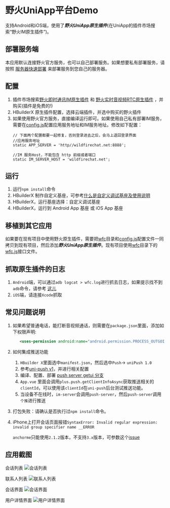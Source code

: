 # 野火UniApp平台Demo
支持Android和iOS端，使用了***野火UniApp原生插件***(在UniApp的插件市场搜索“野火IM原生插件”)。

## 部署服务端
本应用默认连接野火官方服务，也可以自己部署服务。如果想要私有部署服务，请按照 [服务器快速部署](https://docs.wildfirechat.cn/quick_start/server.html) 来部署服务到您自己的服务器。

## 配置
1. 插件市场搜索[野火即时通讯IM原生插件](https://ext.dcloud.net.cn/plugin?id=7895) 和 [野火实时音视频RTC原生插件](https://ext.dcloud.net.cn/plugin?id=9364) ，并购买(插件是免费的!)
2. HBuilderX 原生插件配置，选择云端插件，并选中购买的野火插件
3. 如果使用野火官方服务，直接编译运行即可。如果使用自己私有部署IM服务，需要在[config.js](./config.js)配置应用服务地址和IM服务地址。修改如下配置：
    ```
    // 下面两个配置都要一起修复，否则登录进去之后，会马上退回登录界面
    //应用服务地址
    static APP_SERVER = 'http//wildfirechat.net:8888';

    //IM 服务Host，不能包含 http 前缀或者端口
    static IM_SERVER_HOST = 'wildfirechat.net';
    ```

## 运行
1. 运行```npm install```命令
2. HBuilderX 制作自定义基座，可参考[什么是自定义调试基座及使用说明](https://ask.dcloud.net.cn/article/35115)
3. HBuilderX，运行基座选择：自定义调试基座
4. HBuilderX，运行到 Android App 基座 或 iOS App 基座

## 移植到其它应用
如果要在现有项目中使用野火原生插件，需要把[wfc](./wfc)目录和[config.js](./config.js)配置文件一同拷贝到现有项目，然后添加***野火UniApp原生插件***。现有项目使用[wfc](./wfc)目录下的[wfc.js](./wfc/client/wfc.js)接口文件。

## 抓取原生插件的日志
1. ```Android```端，可以通过```adb logcat > wfc.log```进行抓去日志，如果提示找不到```adb```命令，请参考 [这儿](https://uniapp.dcloud.net.cn/tutorial/run/run-app-faq.html)
2. ```iOS```端，请连接```Xcode```抓取

## 常见问题说明

1. 如果希望普通电话，能打断音视频通话，则需要在`package.json`里面，添加如下权限声明:
    ```xml
       <uses-permission android:name="android.permission.PROCESS_OUTGOING_CALLS" />
    ```
2. 如何集成推送功能
   1. `HBuilder X`里面选中`manifest.json`，然后选中`Push`-> `uniPush 1.0`
   2. 参考[uni-push v1](https://uniapp.dcloud.net.cn/unipush-v1.html)，并进行相关配置
   3. 编译、配置、部署 [push server getui 分支](https://github.com/wildfirechat/push_server/tree/getui)
   4. `App.vue` 里面会调用`plus.push.getClientInfoAsync`获取推送相关的`clientId`，可以使用该`clientId`在`uni-push`后台测试推送功能。
   5. 当设备不在线时，`im-server`会调用`push-server`，然后`push-server`调用`个推`进行推送

3. 打包失败：请确认是否执行过```npm install```命令。
4. iPhone上打开会话页面报错`SyntaxError: Invalid regular expression: invalid group specifier name __ERROR`

    `anchorme`只能使用`2.1.2`版本，不支持`3.x`版本，可参数这个[issue](https://github.com/alexcorvi/anchorme.js/issues/133)

## 应用截图
会话列表
![会话列表](./screenshots/uniapp_conversation_list.jpeg)

联系人列表
![联系人列表](./screenshots/uniapp_contact_tab.jpeg)

会话界面
![会话界面](./screenshots/uniapp_conversation.jpeg)

用户详情界面
![用户详情界面](./screenshots/uniapp_user_profile.jpeg)
